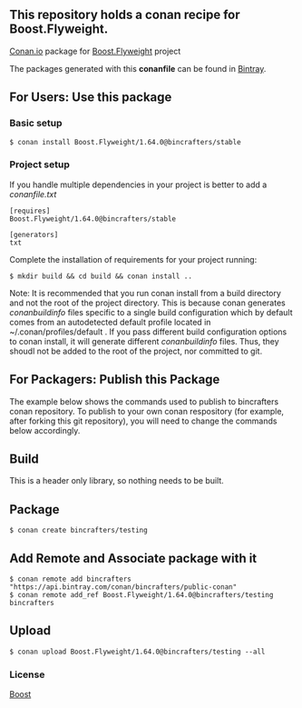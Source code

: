 ## This repository holds a conan recipe for Boost.Flyweight.

[Conan.io](https://conan.io) package for [Boost.Flyweight](https://github.com/Boostorg/Flyweight) project

The packages generated with this **conanfile** can be found in [Bintray](https://bintray.com/bincrafters/conan-public/Boost.Flyweight%3Abincrafters).

## For Users: Use this package

### Basic setup

    $ conan install Boost.Flyweight/1.64.0@bincrafters/stable

### Project setup

If you handle multiple dependencies in your project is better to add a *conanfile.txt*

    [requires]
    Boost.Flyweight/1.64.0@bincrafters/stable

    [generators]
    txt

Complete the installation of requirements for your project running:</small></span>

    $ mkdir build && cd build && conan install ..
	
Note: It is recommended that you run conan install from a build directory and not the root of the project directory.  This is because conan generates *conanbuildinfo* files specific to a single build configuration which by default comes from an autodetected default profile located in ~/.conan/profiles/default .  If you pass different build configuration options to conan install, it will generate different *conanbuildinfo* files.  Thus, they shoudl not be added to the root of the project, nor committed to git. 

## For Packagers: Publish this Package

The example below shows the commands used to publish to bincrafters conan repository. To publish to your own conan respository (for example, after forking this git repository), you will need to change the commands below accordingly. 

## Build  

This is a header only library, so nothing needs to be built.

## Package 

    $ conan create bincrafters/testing
	
## Add Remote and Associate package with it

	$ conan remote add bincrafters "https://api.bintray.com/conan/bincrafters/public-conan"
	$ conan remote add_ref Boost.Flyweight/1.64.0@bincrafters/testing bincrafters

## Upload

    $ conan upload Boost.Flyweight/1.64.0@bincrafters/testing --all

### License
[Boost](LICENSE)
